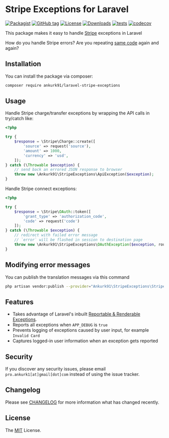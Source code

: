 # Stripe Exceptions for Laravel

[![Packagist](https://badgen.net/packagist/v/ankurk91/laravel-stripe-exceptions)](https://packagist.org/packages/ankurk91/laravel-stripe-exceptions)
[![GitHub tag](https://badgen.net/github/tag/ankurk91/laravel-stripe-exceptions)](https://github.com/ankurk91/laravel-stripe-exceptions/tags)
[![License](https://badgen.net/packagist/license/ankurk91/laravel-stripe-exceptions)](LICENSE.txt)
[![Downloads](https://img.shields.io/packagist/dt/ankurk91/laravel-stripe-exceptions)](https://packagist.org/packages/ankurk91/laravel-stripe-exceptions/stats)
[![tests](https://github.com/ankurk91/laravel-stripe-exceptions/workflows/tests/badge.svg)](https://github.com/ankurk91/laravel-stripe-exceptions/actions)
[![codecov](https://codecov.io/gh/ankurk91/laravel-stripe-exceptions/branch/main/graph/badge.svg)](https://codecov.io/gh/ankurk91/laravel-stripe-exceptions)

This package makes it easy to handle [Stripe](https://github.com/stripe/stripe-php) exceptions in Laravel

How do you handle Stripe errors? 
Are you repeating [same code](https://stripe.com/docs/api/errors/handling?lang=php) again and again?

## Installation

You can install the package via composer:

```bash
composer require ankurk91/laravel-stripe-exceptions
```

## Usage

Handle Stripe charge/transfer exceptions by wrapping the API calls in try/catch like:

```php
<?php

try {
    $response = \Stripe\Charge::create([
        'source' => request('source'),
        'amount' => 1000,
        'currency' => 'usd',
    ]);
} catch (\Throwable $exception) {
    // send back an errored JSON response to browser
    throw new \Ankurk91\StripeExceptions\ApiException($exception);
}
```

Handle Stripe connect exceptions:

```php
<?php

try {
    $response = \Stripe\OAuth::token([
        'grant_type' => 'authorization_code',
        'code' => request('code')
    ]);
} catch (\Throwable $exception) {
    // redirect with failed error message
    // `error` will be flashed in session to destination page
    throw new \Ankurk91\StripeExceptions\OAuthException($exception, route('stripe.failed'));
}
```

## Modifying error messages

You can publish the translation messages via this command

```bash
php artisan vendor:publish --provider="Ankurk91\StripeExceptions\StripeServiceProvider" --tag=translations
```

## Features

* Takes advantage of Laravel's
  inbuilt [Reportable & Renderable Exceptions](https://laravel.com/docs/10.x/errors#renderable-exceptions).
* Reports all exceptions when `APP_DEBUG` is `true`
* Prevents logging of exceptions caused by user input, for example `Invalid Card`
* Captures logged-in user information when an exception gets reported

## Security

If you discover any security issues, please email `pro.ankurk1[at]gmail[dot]com` instead of using the issue tracker.

## Changelog

Please see [CHANGELOG](CHANGELOG.md) for more information what has changed recently.

## License

The [MIT](https://opensource.org/licenses/MIT) License.
